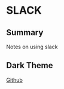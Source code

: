 # SLACK

## Summary
Notes on using slack

## Dark Theme
[Github](https://github.com/Nockiro/slack-black-theme)

